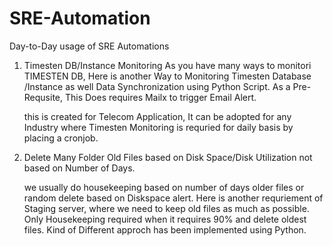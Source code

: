 # SRE-Automation
Day-to-Day usage of SRE Automations 


1. Timesten DB/Instance Monitoring
    As you have many ways to monitori TIMESTEN DB, Here is another Way to Monitoring Timesten Database /Instance as well Data Synchronization using Python Script. 
    As a Pre-Requsite, This Does requires Mailx to trigger Email Alert. 

    this is created for Telecom Application, It can be adopted for any Industry where Timesten Monitoring is requried for daily basis by placing a cronjob. 

2. Delete Many Folder Old Files based on Disk Space/Disk Utilization not based on Number of Days. 

   we usually do housekeeping based on number of days older files or random delete based on Diskspace alert.
   Here is another requriement of Staging server, where we need to keep old files as much as possible. Only Housekeeping required when it requires 90% and delete oldest    files. Kind of Different approch has been implemented using Python. 
